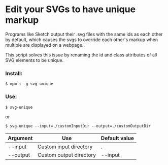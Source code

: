 # Edit your SVGs to have unique markup

Programs like Sketch output their .svg files with the same ids as each other by default, which causes the svgs to override each other's markup when multiple are displayed on a webpage.

This script solves this issue by renaming the id and class attributes of all SVG elements to be unique.

### Install:

`$ npm i -g svg-unique`

### Use:

`$ svg-unique`

or

`$ svg-unique --input=./customInputDir --output=./customOutputDir`

| Argument | Use                     | Default value |
| -------- | ----------------------- | ------------- |
| --input  | Custom input directory  | .             |
| --output | Custom output directory | --input       |
